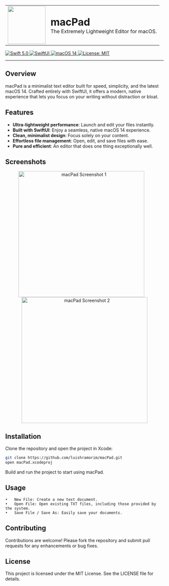 <table>
  <tr>
    <td><img src="https://github.com/user-attachments/assets/59ecfd6f-181b-4111-ae19-23ea9db23ee9" width="120"></td>
    <td>
      <h1 style="margin: 0;">macPad</h1>
      <p style="margin: 0;">The Extremely Lightweight Editor for macOS.</p>
    </td>
  </tr>
</table>

<p align="flex-start">
  <a href="https://developer.apple.com/swift/">
    <img src="https://img.shields.io/badge/Swift-5.0-orange.svg" alt="Swift 5.0">
  </a>
  <a href="https://developer.apple.com/xcode/swiftui/">
    <img src="https://img.shields.io/badge/SwiftUI-Yes-brightgreen.svg" alt="SwiftUI">
  </a>
  <a href="https://www.apple.com/macos/">
    <img src="https://img.shields.io/badge/macOS-14-blue.svg" alt="macOS 14">
  </a>
  <a href="LICENSE">
    <img src="https://img.shields.io/badge/License-MIT-blue.svg" alt="License: MIT">
  </a>
</p>

<hr>

## Overview

macPad is a minimalist text editor built for speed, simplicity, and the latest macOS 14. Crafted entirely with SwiftUI, it offers a modern, native experience that lets you focus on your writing without distraction or bloat.

## Features

- **Ultra-lightweight performance**: Launch and edit your files instantly.
- **Built with SwiftUI**: Enjoy a seamless, native macOS 14 experience.
- **Clean, minimalist design**: Focus solely on your content.
- **Effortless file management**: Open, edit, and save files with ease.
- **Pure and efficient**: An editor that does one thing exceptionally well.

## Screenshots

<div align="center">
  <img src="https://github.com/user-attachments/assets/a16a699c-5750-463f-8f15-ed49aa4d3d9e" alt="macPad Screenshot 1" width="400px" style="margin-right: 20px;">
  <img src="https://github.com/user-attachments/assets/16b3590c-3926-450e-8be5-14a870dadc66" alt="macPad Screenshot 2" width="400px">
</div>

## Installation

Clone the repository and open the project in Xcode:

```bash
git clone https://github.com/luishramorim/macPad.git
open macPad.xcodeproj
```

Build and run the project to start using macPad.

## Usage

	•	New File: Create a new text document.
	•	Open File: Open existing TXT files, including those provided by the system.
	•	Save File / Save As: Easily save your documents.

## Contributing

Contributions are welcome! Please fork the repository and submit pull requests for any enhancements or bug fixes.

## License

This project is licensed under the MIT License. See the LICENSE file for details.
